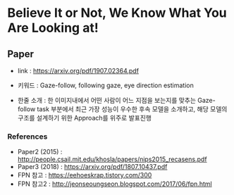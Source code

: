 ﻿#  Believe It or Not, We Know What You Are Looking at!

## Paper

- link : https://arxiv.org/pdf/1907.02364.pdf

- 키워드 : Gaze-follow, following gaze, eye direction estimation

- 한줄 소개 : 한 이미지내에서 어떤 사람이 어느 지점을 보는지를 맞추는 Gaze-follow task 부분에서 최근 가장 성능이 우수한 후속 모델을 소개하고, 해당 모델의 구조를 설계하기 위한 Approach를 위주로 발표진행 

### References

- Paper2 (2015) : http://people.csail.mit.edu/khosla/papers/nips2015_recasens.pdf
- Paper3 (2018) : https://arxiv.org/pdf/1807.10437.pdf
- FPN 참고 : https://eehoeskrap.tistory.com/300
- FPN 참고2 : http://jeonseoungseon.blogspot.com/2017/06/fpn.html
